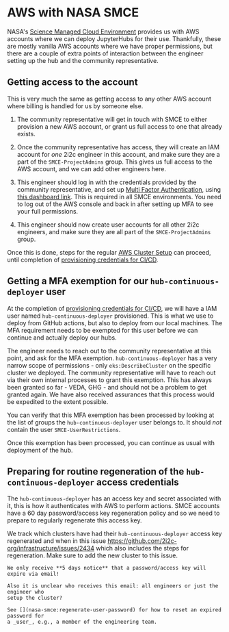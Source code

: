 # AWS with NASA SMCE

NASA's [Science Managed Cloud Environment](https://smce.nasa.gov/) provides us with
AWS accounts where we can deploy JupyterHubs for their use. Thankfully, these are mostly
vanilla AWS accounts where we have proper permissions, but there are a couple of extra
points of interaction between the engineer setting up the hub and the community representative.

## Getting access to the account

This is very much the same as getting access to any other AWS account where billing
is handled for us by someone else.

1. The community representative will get in touch with SMCE to either provision a new
   AWS account, or grant us full access to one that already exists.

2. Once the community representative has access, they will create an
   IAM account for *one* 2i2c engineer in this account, and make sure
   they are a part of the `SMCE-ProjectAdmins` group.  This gives us
   full access to the AWS account, and we can add other engineers here.

3. This engineer should log in with the credentials provided by the community representative,
   and set up [Multi Factor Authentication](https://aws.amazon.com/iam/features/mfa/), using [this dashboard link](https://us-east-1.console.aws.amazon.com/iamv2/home?region=us-west-2#/security_credentials/mfa). 
   This is required in all SMCE environments. You need to log out of the AWS console and back in
   after setting up MFA to see your full permissions.

4. This engineer should now create user accounts for all other 2i2c engineers, and make sure
   they are all part of the `SMCE-ProjectAdmins` group.

Once this is done, steps for the regular [AWS Cluster Setup](new-cluster:new-cluster) can proceed,
until completion of [provisioning credentials for CI/CD](new-cluster:terraform:cluster-credentials).

## Getting a MFA exemption for our `hub-continuous-deployer` user

At the completion of [provisioning credentials for CI/CD](new-cluster:terraform:cluster-credentials),
we will have a IAM user named `hub-continuous-deployer` provisioned. This is what we use to
deploy from GitHub actions, but also to deploy from our local machines. The MFA requirement
needs to be exempted for this user before we can continue and actually deploy our hubs.

The engineer needs to reach out to the community representative at this point, and ask
for the MFA exemption. `hub-continuous-deployer` has a very narrow scope of permissions - only
`eks:DescribeCluster` on the specific cluster we deployed. The community representative will
have to reach out via their own internal processes to grant this exemption. This has
always been granted so far - VEDA, GHG - and should not be a problem to get granted again.
We have also received assurances that this process would be expedited to the extent possible.

You can verify that this MFA exemption has been processed by looking at the list of groups
the `hub-continuous-deployer` user belongs to. It should *not* contain the user `SMCE-UserRestrictions`.

Once this exemption has been processed, you can continue as usual with deployment of the hub.

## Preparing for routine regeneration of the `hub-continuous-deployer` access credentials

The `hub-continuous-deployer` has an access key and secret associated with it, this is how it
authenticates with AWS to perform actions. SMCE accounts have a 60 day password/access key
regeneration policy and so we need to prepare to regularly regenerate this access key.

We track which clusters have had their `hub-continuous-deployer` access key regenerated
and when in this issue <https://github.com/2i2c-org/infrastructure/issues/2434> which
also includes the steps for regeneration. Make sure to add the new cluster to this issue.

```{warning}
We only receive **5 days notice** that a password/access key will expire via email!

Also it is unclear who receives this email: all engineers or just the engineer who
setup the cluster?
```

```{note}
See [](nasa-smce:regenerate-user-password) for how to reset an expired password for
a _user_, e.g., a member of the engineering team.
```
